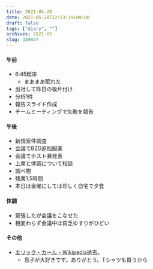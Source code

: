 ```yaml
---
title: 2021-05-28
date: 2021-05-28T22:53:29+09:00
draft: false
tags: ["diary", ""]
archives: 2021-05
slug: 389847
---
```

#### 午前
- 6:45起床
  - まあまあ眠れた
- 出社して昨日の後片付け
- 分析1件
- 報告スライド作成
- チームミーティングで失敗を報告
#### 午後
- 新規案件調査
- 会議でBZD追加服薬
- 会議でホスト兼発表
- 上席と体調について相談
- 調べ物
- 残業1.5時間
- 本日は金曜にしては珍しく自宅で夕食
#### 体調
- 緊張したが会議をこなせた
- 相変わらず会議中は貧乏ゆすりがひどい
#### その他
- [エリック・カール - Wikipedia](https://ja.wikipedia.org/wiki/%E3%82%A8%E3%83%AA%E3%83%83%E3%82%AF%E3%83%BB%E3%82%AB%E3%83%BC%E3%83%AB)逝去。
  - 息子が大好きです。ありがとう。Tシャツも買うから